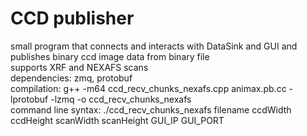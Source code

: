 # CCD publisher
small program that connects and interacts with DataSink and GUI and publishes binary ccd image data from binary file\
supports XRF and NEXAFS scans\
dependencies: zmq, protobuf\
compilation: g++ -m64 ccd_recv_chunks_nexafs.cpp animax.pb.cc -lprotobuf -lzmq -o ccd_recv_chunks_nexafs\
command line syntax: ./ccd_recv_chunks_nexafs filename ccdWidth ccdHeight scanWidth scanHeight GUI_IP GUI_PORT
